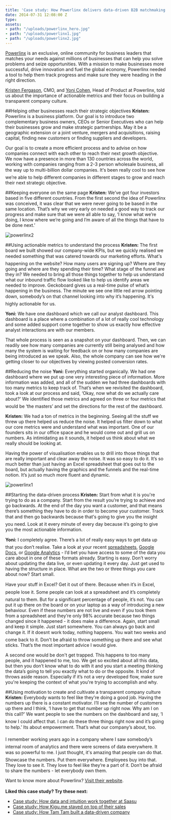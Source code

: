 ```yaml
---
title: 'Case study: How Powerlinx delivers data-driven B2B matchmaking'
date: 2014-07-31 12:08:00 Z
type: 
assets:
- path: "/uploads/powerlinx_hero.jpg"
- path: "/uploads/powerlinx1.jpg"
- path: "/uploads/powerlinx2.jpg"
---
```


[Powerlinx](http://www.powerlinx.com/) is an exclusive, online community for business leaders that matches your needs against millions of businesses that can help you solve problems and seize opportunities. With a mission to make businesses more successful, drive innovation and fuel the global economy, Powerlinx needed a tool to help them track progress and make sure they were heading in the right direction.

[Kristen Fergason](https://twitter.com/KristenFergason), CMO, and [Yoni Cohen](https://twitter.com/yoni_cohen), Head of Product at Powerlinx, told us about the importance of actionable metrics and their focus on building a transparent company culture.

##Helping other businesses reach their strategic objectives
**Kristen:** Powerlinx is a business platform. Our goal is to introduce two complementary business owners, CEOs or Senior Executives who can help their businesses grow and make strategic partnerships. May it be a geographic extension or a joint venture, mergers and acquisitions, raising capital, finding new customers or finding suppliers and developers.

Our goal is to create a more efficient process and to advise on how companies connect with each other to reach their next growth objective. We now have a presence in more than 130 countries across the world, working with companies ranging from a 2-3 person wholesale business, all the way up to multi-billion dollar companies. It’s been really cool to see how we’re able to help different companies in different stages to grow and reach their next strategic objective.

##Keeping everyone on the same page
**Kristen:** We’ve got four investors based in five different countries. From the first second the idea of Powerlinx was conceived, it was clear that we were never going to be based in the same location. That’s why we very early on needed a good way to track our progress and make sure that we were all able to say, ‘I know what we’re doing, I know where we’re going and I’m aware of all the things that have to be done next.’

![powerlinx2](/uploads/powerlinx2.jpg)  

##Using actionable metrics to understand the process
**Kristen:** The first board we built showed our company-wide KPIs, but we quickly realised we needed something that was catered towards our marketing efforts. What’s happening on the website? How many users are signing up? Where are they going and where are they spending their time? What stage of the funnel are they in? We needed to bring all those things together to help us understand what our inbound traffic flow looked like to help us identify areas we needed to improve. Geckoboard gives us a real-time pulse of what’s happening in the business. The minute we see one little red arrow pointing down, somebody’s on that channel looking into why it’s happening. It’s highly actionable for us.

**Yoni:** We have one dashboard which we call our analyst dashboard. This dashboard is a place where a combination of a lot of really cool technology and some added support come together to show us exactly how effective analyst interactions are with our members. 

That whole process is seen as a snapshot on your dashboard. Then, we can readily see how many companies are currently still being analysed and how many the system is waiting for feedback on or how many companies are being introduced as we speak. Also, the whole company can see how we're getting closer to our objectives by viewing posted conversion rates.

##Reducing the noise
**Yoni:** Everything started organically. We had one dashboard where we put up one very interesting piece of information. More information was added, and all of the sudden we had three dashboards with too many metrics to keep track of. That’s when we revisited the dashboard, took a look at our process and said, ‘Okay, now what do we actually care about?’ We identified those metrics and agreed on three or four metrics that would be ‘the masters’ and set the directions for the rest of the dashboard.

**Kristen:** We had a ton of metrics in the beginning. Seeing all the stuff we threw up there helped us reduce the noise. It helped us filter down to what our core metrics were and understand what was important. One of our founders sits in our office space and he would come out and grill us on numbers. As intimidating as it sounds, it helped us think about what we really should be looking at. 

Having the power of visualisation enables us to drill into those things that are really important and clear away the noise. It was so easy to do it. It’s so much better than just having an Excel spreadsheet that goes out to the board, but actually having the graphics and the funnels and the real-time notion. It’s just so much more fluent and dynamic.

![powerlinx1](/uploads/powerlinx1.jpg) 

##Starting the data-driven process
**Kristen:** Start from what it is you're trying to do as a company. Start from the result you’re trying to achieve and go backwards. At the end of the day you want a customer, and that means there’s something they have to do in order to become your customer. Track that and then go backwards because that’s going to give you the insight you need. Look at it every minute of every day because it’s going to give you the most actionable information.

**Yoni:** I completely agree. There’s a lot of really easy ways to get data up that you don’t realise. Take a look at your recent [spreadsheets](/spreadsheet-dashboards/), [Google Docs](/integrations/google-sheets/), or [Google Analytics](/integrations/google-analytics) - I’d bet you have access to some of the data you care about in one of these formats already. Starting is easy. Don’t worry about updating the data live, or even updating it every day. Just get used to having the structure in place. What are the two or three things you care about now? Start small. 

Have your stuff in Excel? Get it out of there. Because when it’s in Excel, people lose it. Some people can look at a spreadsheet and it’s completely natural to them. But for a significant percentage of people, it’s not. You can put it up there on the board or on your laptop as a way of introducing a new behaviour. Even if these numbers are not live and even if you took them from a spreadsheet and they’re only 98% accurate because two things changed since it happened - it does make a difference. Again, start small and keep it simple. Just start somewhere. You can always go back and change it. If it doesnt work today, nothing happens. You wait two weeks and come back to it. Don't be afraid to throw something up there and see what sticks. That’s the most important advice I would give.

A second one would be don't get trapped. This happens to too many people, and it happened to me, too. We get so excited about all this data, but then you don’t know what to do with it and you start a meeting thinking the data’s going to tell you exactly what to do or the opposite. It kind of throws aside reason. Especially if it’s not a very developed flow, make sure you're keeping the context of what you're trying to accomplish and why.

##Using motivation to create and cultivate a transparent company culture
**Kristen:** Everybody wants to feel like they're doing a good job. Having the numbers up there is a constant motivator. I’ll see the number of customers up there and I think, ‘I have to get that number up right now. Why am I on this call?’ We want people to see the numbers on the dashboard and say, ’I know I could affect that. I can do these three things right now and it’s going to help.’ Its about empowerment. That’s what our company’s about, too.

I remember working years ago in a company where I saw somebody’s internal room of analytics and there were screens of data everywhere. It was so powerful to me. I just thought, it's amazing that people can do that. Showcase the numbers. Put them everywhere. Employees buy into that. They love to see it. They love to feel like they’re a part of it. Don’t be afraid to share the numbers - let everybody own them.


Want to know more about Powerlinx? [Visit their website](http://www.powerlinx.com/).
</br>
</br>
**Liked this case study? Try these next:**
- [Case study: How data and intuition work together at Saasu](/learn/case-studies/saasu)
- [Case study: How Kigu.me stayed on top of their sales](/learn/case-studies/kigume)
- [Case study: How Tam Tam built a data-driven company](/learn/case-studies/tam-tam)
